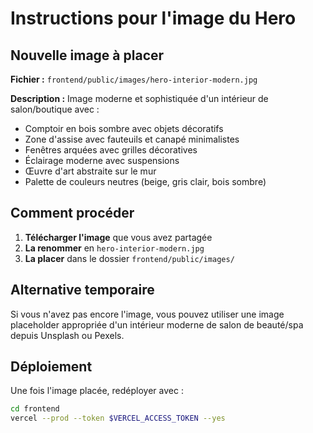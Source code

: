 # Instructions pour l'image du Hero

## Nouvelle image à placer

**Fichier :** `frontend/public/images/hero-interior-modern.jpg`

**Description :** Image moderne et sophistiquée d'un intérieur de salon/boutique avec :

- Comptoir en bois sombre avec objets décoratifs
- Zone d'assise avec fauteuils et canapé minimalistes
- Fenêtres arquées avec grilles décoratives
- Éclairage moderne avec suspensions
- Œuvre d'art abstraite sur le mur
- Palette de couleurs neutres (beige, gris clair, bois sombre)

## Comment procéder

1. **Télécharger l'image** que vous avez partagée
2. **La renommer** en `hero-interior-modern.jpg`
3. **La placer** dans le dossier `frontend/public/images/`

## Alternative temporaire

Si vous n'avez pas encore l'image, vous pouvez utiliser une image placeholder appropriée d'un intérieur moderne de salon de beauté/spa depuis Unsplash ou Pexels.

## Déploiement

Une fois l'image placée, redéployer avec :

```bash
cd frontend
vercel --prod --token $VERCEL_ACCESS_TOKEN --yes
```
